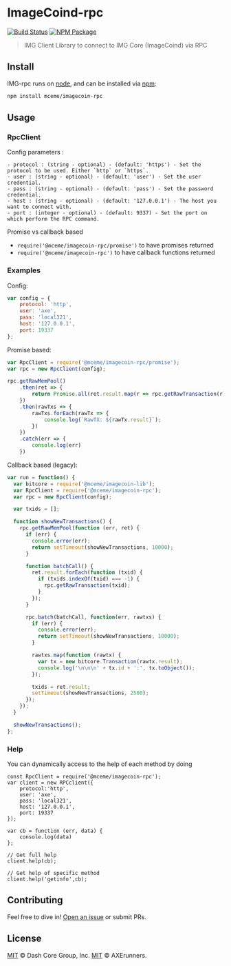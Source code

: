 # ImageCoind-rpc

[![Build Status](https://travis-ci.com/axerunners/axed-rpc.svg?branch=master)](https://travis-ci.com/axerunners/axed-rpc)
[![NPM Package](https://img.shields.io/npm/v/@axerunners/axed-rpc.svg)](https://www.npmjs.org/package/@axerunners/axed-rpc)

> IMG Client Library to connect to IMG Core (ImageCoind) via RPC

## Install
IMG-rpc runs on [node](http://nodejs.org/), and can be installed via [npm](https://npmjs.org/):

```bash
npm install mceme/imagecoin-rpc
```

## Usage

### RpcClient

Config parameters :

	- protocol : (string - optional) - (default: 'https') - Set the protocol to be used. Either `http` or `https`.
	- user : (string - optional) - (default: 'user') - Set the user credential.
	- pass : (string - optional) - (default: 'pass') - Set the password credential.
	- host : (string - optional) - (default: '127.0.0.1') - The host you want to connect with.
	- port : (integer - optional) - (default: 9337) - Set the port on which perform the RPC command.

Promise vs callback based

  - `require('@mceme/imagecoin-rpc/promise')` to have promises returned
  - `require('@mceme/imagecoin-rpc')` to have callback functions returned

### Examples

Config:

```javascript
var config = {
    protocol: 'http',
    user: 'axe',
    pass: 'local321',
    host: '127.0.0.1',
    port: 19337
};
```

Promise based:

```javascript
var RpcClient = require('@mceme/imagecoin-rpc/promise');
var rpc = new RpcClient(config);

rpc.getRawMemPool()
    .then(ret => {
        return Promise.all(ret.result.map(r => rpc.getRawTransaction(r)))
    })
    .then(rawTxs => {
        rawTxs.forEach(rawTx => {
            console.log(`RawTX: ${rawTx.result}`);
        })
    })
    .catch(err => {
        console.log(err)
    })
```

Callback based (legacy):

```javascript
var run = function() {
  var bitcore = require('@mceme/imagecoin-lib');
  var RpcClient = require('@mceme/imagecoin-rpc');
  var rpc = new RpcClient(config);

  var txids = [];

  function showNewTransactions() {
    rpc.getRawMemPool(function (err, ret) {
      if (err) {
        console.error(err);
        return setTimeout(showNewTransactions, 10000);
      }

      function batchCall() {
        ret.result.forEach(function (txid) {
          if (txids.indexOf(txid) === -1) {
            rpc.getRawTransaction(txid);
          }
        });
      }

      rpc.batch(batchCall, function(err, rawtxs) {
        if (err) {
          console.error(err);
          return setTimeout(showNewTransactions, 10000);
        }

        rawtxs.map(function (rawtx) {
          var tx = new bitcore.Transaction(rawtx.result);
          console.log('\n\n\n' + tx.id + ':', tx.toObject());
        });

        txids = ret.result;
        setTimeout(showNewTransactions, 2500);
      });
    });
  }

  showNewTransactions();
};
```

### Help

You can dynamically access to the help of each method by doing

```
const RpcClient = require('@mceme/imagecoin-rpc');
var client = new RPCclient({
    protocol:'http',
    user: 'axe',
    pass: 'local321',
    host: '127.0.0.1',
    port: 19337
});

var cb = function (err, data) {
    console.log(data)
};

// Get full help
client.help(cb);

// Get help of specific method
client.help('getinfo',cb);
```

## Contributing

Feel free to dive in! [Open an issue](https://github.com/axerunners/axed-rpc/issues/new) or submit PRs.

## License

[MIT](LICENSE) &copy; Dash Core Group, Inc.
[MIT](LICENSE) &copy; AXErunners.
